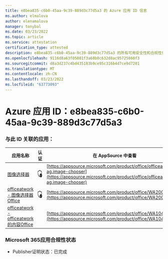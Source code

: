 ```yaml
---
title: e8bea835-c6b0-45aa-9c39-889d3c77d5a3 的 Azure 应用 ID 信息
ms.author: elmalova
author: elenamalova
manager: tonybal
ms.date: 03/23/2022
ms.topic: article
ms.service: attestation
certification_type: attested
description: e8bea835-c6b0-45aa-9c39-889d3c77d5a3 的所有可用安全性和合规性信息。
ms.openlocfilehash: 9116d8a63f05801f3a68b0c632d8ac95725860f3
ms.sourcegitcommit: d8a3d237c4bd435183b9ce95c316b4d7ce9d7201
ms.translationtype: MT
ms.contentlocale: zh-CN
ms.lasthandoff: 03/23/2022
ms.locfileid: "63773093"
---
```

# <a name="azure-app-id-e8bea835-c6b0-45aa-9c39-889d3c77d5a3"></a>Azure 应用 ID：e8bea835-c6b0-45aa-9c39-889d3c77d5a3


### <a name="apps-associated-with-this-id"></a>与此 ID 关联的应用：
| **应用名称** | **认证** | **在 AppSource 中查看** |
|--------------|---------------|-----------------------|
| [图像选择器](../forward/officeatwork-ag.image-chooser.md) | <img alt="Certified application badge" src="../media/certified-badge.png" height="25" width="25" /> | [https://appsource.microsoft.com/product/office/officeatwork-ag.image-chooser](https://appsource.microsoft.com/product/office/officeatwork-ag.image-chooser) |
| [officeatwork - 图像选择器Office](../forward/WA200002683.md) | <img alt="Certified application badge" src="../media/certified-badge.png" height="25" width="25" /> | [https://appsource.microsoft.com/product/office/WA200002683](https://appsource.microsoft.com/product/office/WA200002683) |
| [officeatwork - officeatwork 的内容Office](../forward/WA104380602.md) |  | [https://appsource.microsoft.com/product/office/WA104380602](https://appsource.microsoft.com/product/office/WA104380602) |

### <a name="microsoft-365-app-compliance-status"></a>Microsoft 365应用合规性状态
- Publisher证明状态：已完成
